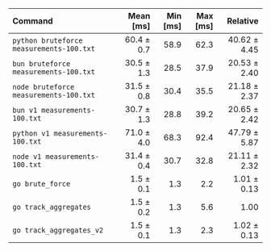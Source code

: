 | Command                                  |  Mean [ms] | Min [ms] | Max [ms] |     Relative |
| :--------------------------------------- | ---------: | -------: | -------: | -----------: |
| `python bruteforce measurements-100.txt` | 60.4 ± 0.7 |     58.9 |     62.3 | 40.62 ± 4.45 |
| `bun bruteforce measurements-100.txt`    | 30.5 ± 1.3 |     28.5 |     37.9 | 20.53 ± 2.40 |
| `node bruteforce measurements-100.txt`   | 31.5 ± 0.8 |     30.4 |     35.5 | 21.18 ± 2.37 |
| `bun v1 measurements-100.txt`            | 30.7 ± 1.3 |     28.8 |     39.2 | 20.65 ± 2.42 |
| `python v1 measurements-100.txt`         | 71.0 ± 4.0 |     68.3 |     92.4 | 47.79 ± 5.87 |
| `node v1 measurements-100.txt`           | 31.4 ± 0.4 |     30.7 |     32.8 | 21.11 ± 2.32 |
| `go brute_force`                         |  1.5 ± 0.1 |      1.3 |      2.2 |  1.01 ± 0.13 |
| `go track_aggregates`                    |  1.5 ± 0.2 |      1.3 |      5.6 |         1.00 |
| `go track_aggregates_v2`                 |  1.5 ± 0.1 |      1.3 |      2.3 |  1.02 ± 0.13 |
